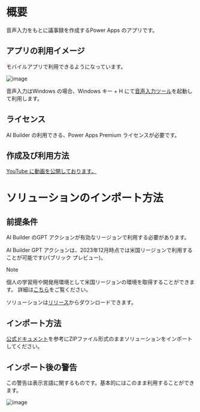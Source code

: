 # 概要
音声入力をもとに議事録を作成するPower Apps のアプリです。

## アプリの利用イメージ

モバイルアプリで利用できるようになっています。

![image](https://github.com/geekfujiwara/voice2minutes/assets/96101315/0ddd63f9-3aa9-44c0-b7e1-40317e185364)

音声入力はWindows の場合、Windows キー + H にて[音声入力ツール](https://support.microsoft.com/ja-jp/windows/%E3%82%BF%E3%82%A4%E3%83%94%E3%83%B3%E3%82%B0%E3%81%A7%E3%81%AF%E3%81%AA%E3%81%8F%E9%9F%B3%E5%A3%B0%E3%81%A7-pc-%E3%81%AB%E5%85%A5%E5%8A%9B%E3%81%99%E3%82%8B%E3%81%9F%E3%82%81%E3%81%AB%E9%9F%B3%E5%A3%B0%E5%85%A5%E5%8A%9B%E3%82%92%E4%BD%BF%E7%94%A8%E3%81%99%E3%82%8B-fec94565-c4bd-329d-e59a-af033fa5689f)を起動して利用します。



## ライセンス

AI Builder の利用できる、Power Apps Premium ライセンスが必要です。


## 作成及び利用方法

[YouTube に動画を公開しております。](https://youtu.be/3lIHjdxVBXE)



# ソリューションのインポート方法

## 前提条件

AI Builder のGPT アクションが有効なリージョンで利用する必要があります。

AI Builder GPT アクションは、2023年12月時点では米国リージョンで利用することが可能です(パブリック プレビュー)。

> [!NOTE]
> 個人の学習用や開発用環境として米国リージョンの環境を取得することができます。
> 詳細は[こちら](https://learn.microsoft.com/ja-jp/power-apps/maker/maker-create-environment)をご覧ください。

ソリューションは[リリース](https://github.com/geekfujiwara/voice2minutes/releases/tag/voice2minutes)からダウンロードできます。


## インポート方法

[公式ドキュメント](https://learn.microsoft.com/ja-jp/power-apps/maker/data-platform/import-update-export-solutions)を参考にZIPファイル形式のままソリューションをインポートしてください。


## インポート後の警告

この警告は表示言語に関するものです。基本的にはこのまま利用することができます。

![image](https://github.com/geekfujiwara/OCR2GPT/assets/96101315/47bd2f63-fff8-461a-a41e-39e1cb555561)
